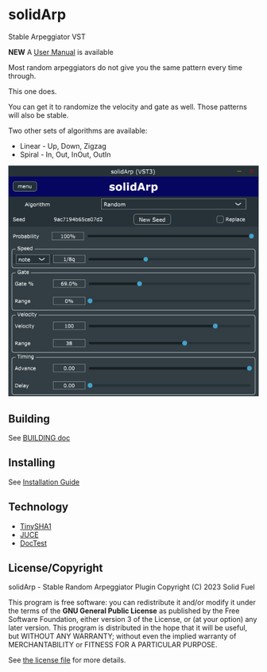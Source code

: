 # solidArp

Stable Arpeggiator VST

**NEW** A [User Manual](docs/USER_MANUAL.md) is available

Most random arpeggiators do not give you the same pattern every time through.

This one does.

You can get it to randomize the velocity and gate as well. Those patterns will
also be stable.

Two other sets of algorithms are available:

- Linear - Up, Down, Zigzag
- Spiral - In, Out, InOut, OutIn

![solidArp UI](docs/solidArp-UI.png)

## Building

See [BUILDING doc](docs/BUILDING.md)

## Installing

See [Installation Guide](docs/INSTALLATION_GUIDE.md)

## Technology

- [TinySHA1](https://github.com/mohaps/TinySHA1/)
- [JUCE](https://juce.com/)
- [DocTest](https://github.com/doctest/doctest)

## License/Copyright

solidArp - Stable Random Arpeggiator Plugin Copyright (C) 2023 Solid Fuel

This program is free software: you can redistribute it and/or modify it under the
terms of the **GNU General Public License** as published by the Free Software
Foundation, either version 3 of the License, or (at your option) any later
version. This program is distributed in the hope that it will be useful, but
WITHOUT ANY WARRANTY; without even the implied warranty of MERCHANTABILITY or
FITNESS FOR A PARTICULAR PURPOSE.

See [the license file](LICENSE) for more details.
